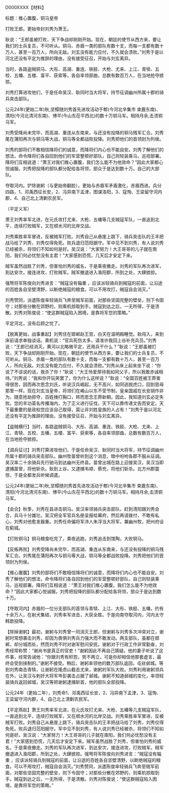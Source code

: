 D000XXXX【材料】

标题：推心置腹，铜马皇帝







打败王郎。更始帝封刘秀为萧王。

耿说：“王郎虽被打败，天下争战却刚刚开始。现在，朝廷的使节从西方来，要让我们的士兵复员，不可听从。铜马、赤眉一类的部队有数十支，而每一支都有数十万人，甚至一百万人，所向无敌。刘玄没有能力应付，不久就会溃败。”刘秀于是以河北还没有平定为推辞的理由，没有接受征召，开始与刘玄离异。

当时，各路盗贼铜马、大彤、高湖、重连、铁胫、大枪、尤来、上江、青犊、五校、五幡、五楼、富平、获索等，各自率领部曲，总数有数百万人，在当地抢夺掳掠。

刘秀打算进攻他们，于是任命吴汉、耿同时当大将军，持节征调幽州所属十郡的骑兵突击部队。

公元24年(更始二年)秋,坚镡随刘秀首先进攻活动于郫(今河北辛集市 束鹿东南)、清阳(今河北清河东南)、博平(今山东茌平西北)的数十万铜马军。相持月余,击溃铜马军。

刘秀受降尚未完毕，而高湖、重连从东南来，与还没有投降的铜马残军汇合。刘秀尾在蒲阳再次与铜马等大战，铜马等全都战败投降。刘秀把他们的首领封为列侯。

刘秀的部将们不敢相信降将们的诚意，而降将们内心也不能自安。刘秀了解他们的想法，命令降将们各自回到他们的军营整顿好部队，自己则轻装乘马，巡视部署。降将们互相说道：“萧王对我们推心置腹，我们怎么能不为他效命？”因此大家都心悦诚服。刘秀把投降的部队都分配给各将领，部众于是达到数十万。自己的大部队。



夺取河内。铲除谢躬（与更始帝翻脸）。更始与赤眉军矛盾激化，赤眉西进。兵分四路，1、邓禹西征长安，2、冯异南下孟津，图谋洛阳，3、寇恂、王梁留守河内郡，4、自己北上清剿农民军。

（平定义军）

萧王刘秀率军北进，在元氏攻打尤来、大枪、五幡等几支贼寇军队，一直追到北平，连续打败贼军，又在顺水河的北岸交战。

刘秀乘胜率军冒进，反被贼军打败。刘秀自己从悬崖上跳下，骑兵突击队的王丰把战马给了刘秀，刘秀仅得免死。败兵退归范阳据守。军中见不到刘秀，有人说刘秀已经被杀，将领们不知如何是好。吴汉说：“大家努力！大王哥哥的儿子就在南阳，我们何必忧愁没有主君！”大家感到恐慌，几天后才安定下来。

贼军虽然战胜了刘秀，但害怕刘秀的威名，于是乘夜撤走。刘秀的军队再次进军，到达安次，接连进攻，打败贼军。贼军撤退进入渔阳郡，所到之处，大肆掳掠。

强弩将军陈俊向刘秀进言：“贼寇没有辎重 ，应该派轻骑兵到贼寇的前面，让沿途的百姓各自坚壁清野，以断绝贼寇的粮食。可以不用攻打，贼寇自会消灭。”

刘秀赞同，派遣陈俊率轻骑兵飞奔至贼军前面，对那些坚固完整的壁垒，则下令固守；对那些分散在郊野的，则乘机掠取到手。贼寇到达之后，一无所得，于是溃散。刘秀对陈俊说：“使这群贼寇陷入困境，是靠将军您的策略。”

平定河北，没有后顾之忧了。







【脱离更始，战事重起】刘秀住在邯郸赵王宫，白天在温明殿睡觉。耿闯入，来到床前请求单独谈话。乘机说：“官兵死伤太多，请准许我回上谷补充兵员。”刘秀说：“王郎已经消灭，黄河以北略微平定，还用兵干什么？”耿说：“王郎虽被打败，天下争战却刚刚开始。现在，朝廷的使节从西方来，要让我们的士兵复员，不可听从。铜马、赤眉一类的部队有数十支，而每一支都有数十万人，甚至一百万人，所向无敌。刘玄没有能力应付，不久就会溃败。”刘秀从床上起来坐下说：“你说了不该说的话，我杀了你！”耿说：“大王怜爱厚待我如同父子，所以我敢赤诚相待。”刘秀说：“我和你开玩笑罢了，你为什么这样说？”耿说：“全国百姓被王莽害得很苦，因而再次思念刘氏，听说汉兵崛起，无不高兴，如同逃脱虎口，回到慈母那里一样。现在刘玄当皇帝，将领们在崤山以东不受节制，皇亲国戚在长安胡作非为，随意抢劫掠夺，百姓捶打胸口，转而思念王莽新朝。因此，我知道刘玄必定失败。您的丰功英名传播海内，为了正义进行征伐，天下可以靠传递文告而安定。天下最重要的是政权您应该自己取得，莫让非刘姓皇族的人占有！”刘秀于是以河北还没有平定为推辞的理由，没有接受征召，开始与刘玄离异。

【盗贼横行】当时，各路盗贼铜马、大彤、高湖、重连、铁胫、大枪、尤来、上江、青犊、五校、五幡、五楼、富平、获索等，各自率领部曲，总数有数百万人，在当地抢夺掳掠。

【调兵征讨】刘秀打算进攻他们，于是任命吴汉、耿同时当大将军，持节征调幽州所属十郡的骑兵突击部队。幽州牧苗曾听到这个消息，暗中吩咐各郡不服从征调。吴汉率二十余骑兵先行驰马到达幽州无终县。苗曾出城在路上迎接吴汉，吴汉当即逮捕苗曾，将他斩杀。耿到上谷，又逮捕韦顺、蔡充，将他们斩杀。北方州郡震惊，于是全都发兵听候调遣。



公元24年(更始二年)秋,坚镡随刘秀首先进攻活动于郫(今河北辛集市 束鹿东南)、清阳(今河北清河东南)、博平(今山东茌平西北)的数十万铜马军。相持月余,击溃铜马军。



【会合】秋季，刘秀在县进击铜马。吴汉率领骑兵突击部队，赶到清阳跟刘秀会合，兵马十分雄壮。吴汉把全军官兵名册呈报给幕府，然后再请拨付，不敢有私心，刘秀对他愈发器重。刘秀任命偏将军沛人朱浮当大将军，兼幽州牧，把州府设在蓟城。

【打败铜马】铜马粮食吃完了，乘夜逃跑，刘秀追击到馆陶，大败铜马。

【反叛再败】刘秀受降尚未完毕，而高湖、重连从东南来，与还没有投降的铜马残军汇合。刘秀尾在蒲阳再次与铜马等大战，铜马等全都战败投降。刘秀把他们的首领封为列侯。



【推心置腹】刘秀的部将们不敢相信降将们的诚意，而降将们内心也不能自安。刘秀了解他们的想法，命令降将们各自回到他们的军营整顿好部队，自己则轻装乘马，巡视部署。降将们互相说道：“萧王对我们推心置腹，我们怎么能不为他效命？”因此大家都心悦诚服。刘秀把投降的部队都分配给各将领，部众于是达到数十万。

【夺取河内】赤眉的一位分支部队的首领与青犊、上江、大彤、铁胫、五幡，约有十余万人，在射犬集结，刘秀率军进击，大获全胜。于是向南夺取河内，河内太守韩歆投降。

【除掉谢躬】最初，谢躬与刘秀曾一同消灭王郎，但谢躬与刘秀多次冲突对立，谢躬时常想袭击刘秀，却因为畏惧刘秀兵力强大而不敢发动。两支部队，虽都在邯郸，却分城而处，然而刘秀不时对谢军慰问安抚。谢躬对于行政工作非常勤奋，刘秀经常称赞：“谢尚书是真正的官吏！”谢躬因此不再自己猜疑。他的妻子听说了这件事，经常告诫他：“你跟刘秀有积怨，势不两立，可是你却相信他那套虚言，最终会受到挟制的。”谢躬不接受。稍后，谢躬率领他的数万部队返回，屯驻邺城。等到刘秀南击青犊，让谢躬在隆虑山截击尤来，谢躬的军队大败。刘秀利用谢躬领兵在外，让吴汉与刺奸大将军岑彭袭击占据了邺城。谢躬不知道邺城的变化，率领轻装骑兵返回邺城，吴汉等把谢躬逮捕斩首，他的部队全部投降。

公元24年（更始二年），刘秀命1、邓禹西征长安，2、冯异南下孟津，3、寇恂、王梁留守河内郡，4、自己北上清剿农民军。



【平定燕赵】萧王刘秀率军北进，在元氏攻打尤来、大枪、五幡等几支贼寇军队，一直追到北平，连续打败贼军，又在顺水河的北岸交战。刘秀乘胜率军冒进，反被贼军打败。刘秀自己从悬崖上跳下，骑兵突击队的王丰把战马给了刘秀，刘秀仅得免死。败兵退归范阳据守。军中见不到刘秀，有人说刘秀已经被杀，将领们不知如何是好。吴汉说：“大家努力！大王哥哥的儿子就在南阳，我们何必忧愁没有主君！”大家感到恐慌，几天后才安定下来。贼军虽然战胜了刘秀，但害怕刘秀的威名，于是乘夜撤走。刘秀的军队再次进军，到达安次，接连进攻，打败贼军。贼军撤退进入渔阳郡，所到之处，大肆掳掠。强弩将军陈俊向刘秀进言：“贼寇没有辎重 ，应该派轻骑兵到贼寇的前面，让沿途的百姓各自坚壁清野，以断绝贼寇的粮食。可以不用攻打，贼寇自会消灭。”刘秀赞同，派遣陈俊率轻骑兵飞奔至贼军前面，对那些坚固完整的壁垒，则下令固守；对那些分散在郊野的，则乘机掠取到手。贼寇到达之后，一无所得，于是溃散。刘秀对陈俊说：“使这群贼寇陷入困境，是靠将军您的策略。”